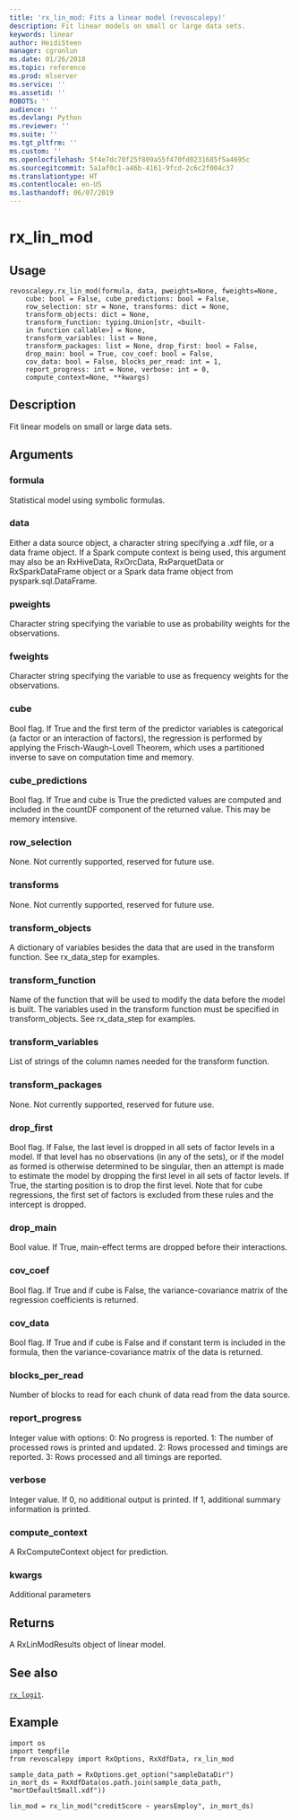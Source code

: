 ```yaml
---
title: 'rx_lin_mod: Fits a linear model (revoscalepy)'
description: Fit linear models on small or large data sets.
keywords: linear
author: HeidiSteen
manager: cgronlun
ms.date: 01/26/2018
ms.topic: reference
ms.prod: mlserver
ms.service: ''
ms.assetid: ''
ROBOTS: ''
audience: ''
ms.devlang: Python
ms.reviewer: ''
ms.suite: ''
ms.tgt_pltfrm: ''
ms.custom: ''
ms.openlocfilehash: 5f4e7dc70f25f809a55f470fd0231685f5a4695c
ms.sourcegitcommit: 5a1af0c1-a46b-4161-9fcd-2c6c2f004c37
ms.translationtype: HT
ms.contentlocale: en-US
ms.lasthandoff: 06/07/2019
---
```

# <a name="rxlinmod"></a>rx_lin_mod


 


## <a name="usage"></a>Usage



```
revoscalepy.rx_lin_mod(formula, data, pweights=None, fweights=None,
    cube: bool = False, cube_predictions: bool = False,
    row_selection: str = None, transforms: dict = None,
    transform_objects: dict = None,
    transform_function: typing.Union[str, <built-
    in function callable>] = None,
    transform_variables: list = None,
    transform_packages: list = None, drop_first: bool = False,
    drop_main: bool = True, cov_coef: bool = False,
    cov_data: bool = False, blocks_per_read: int = 1,
    report_progress: int = None, verbose: int = 0,
    compute_context=None, **kwargs)
```





## <a name="description"></a>Description

Fit linear models on small or large data sets.


## <a name="arguments"></a>Arguments


### <a name="formula"></a>formula

Statistical model using symbolic formulas.


### <a name="data"></a>data

Either a data source object, a character string specifying a .xdf file, or a data frame object.
If a Spark compute context is being used, this argument may also be an RxHiveData, RxOrcData, RxParquetData or RxSparkDataFrame object or a Spark data frame object from pyspark.sql.DataFrame.


### <a name="pweights"></a>pweights

Character string specifying the variable to use as probability weights for the observations.


### <a name="fweights"></a>fweights

Character string specifying the variable to use as frequency weights for the observations.


### <a name="cube"></a>cube

Bool flag. If True and the first term of the predictor variables is categorical (a factor or an interaction of factors), the regression is performed by applying the Frisch-Waugh-Lovell Theorem, which uses a partitioned inverse to save on computation time and memory.


### <a name="cubepredictions"></a>cube_predictions

Bool flag. If True and cube is True the predicted values are computed and included in the countDF component of the returned value. This may be memory intensive.


### <a name="rowselection"></a>row_selection

None. Not currently supported, reserved for future use.


### <a name="transforms"></a>transforms

None. Not currently supported, reserved for future use.


### <a name="transformobjects"></a>transform_objects

A dictionary of variables besides the data that are used in the transform function.
See rx_data_step for examples.


### <a name="transformfunction"></a>transform_function

Name of the function that will be used to modify the data before the model is built.
The variables used in the transform function must be specified in transform_objects.
See rx_data_step for examples.


### <a name="transformvariables"></a>transform_variables

List of strings of the column names needed for the transform function.


### <a name="transformpackages"></a>transform_packages

None. Not currently supported, reserved for future use.


### <a name="dropfirst"></a>drop_first

Bool flag. If False, the last level is dropped in all sets of factor levels in a model. If that level has no observations (in any of the sets), or if the model as formed is otherwise determined to be singular, then an attempt is made to estimate the model by dropping the first level in all sets of factor levels. If True, the starting position is to drop the first level. Note that for cube regressions, the first set of factors is excluded from these rules and the intercept is dropped.


### <a name="dropmain"></a>drop_main

Bool value. If True, main-effect terms are dropped before their interactions.


### <a name="covcoef"></a>cov_coef

Bool flag. If True and if cube is False, the variance-covariance matrix of the regression coefficients is returned.


### <a name="covdata"></a>cov_data

Bool flag. If True and if cube is False and if constant term is included in the formula, then the variance-covariance matrix of the data is returned.


### <a name="blocksperread"></a>blocks_per_read

Number of blocks to read for each chunk of data read from the data source.


### <a name="reportprogress"></a>report_progress

Integer value with options: 0: No progress is reported.
1: The number of processed rows is printed and updated.
2: Rows processed and timings are reported.
3: Rows processed and all timings are reported.


### <a name="verbose"></a>verbose

Integer value. If 0, no additional output is printed. If 1, additional summary information is printed.


### <a name="computecontext"></a>compute_context

A RxComputeContext object for prediction.


### <a name="kwargs"></a>kwargs

Additional parameters


## <a name="returns"></a>Returns

A RxLinModResults object of linear model.


## <a name="see-also"></a>See also

[`rx_logit`](rx-logit.md).


## <a name="example"></a>Example



```
import os
import tempfile
from revoscalepy import RxOptions, RxXdfData, rx_lin_mod

sample_data_path = RxOptions.get_option("sampleDataDir")
in_mort_ds = RxXdfData(os.path.join(sample_data_path, "mortDefaultSmall.xdf"))

lin_mod = rx_lin_mod("creditScore ~ yearsEmploy", in_mort_ds)
```

